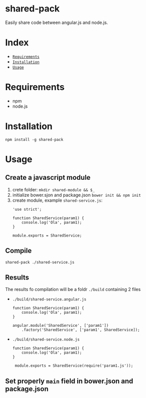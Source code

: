 # shared-pack
Easily share code between angular.js and node.js.


# Index
 
* [`Requirements`](#requirements)
* [`Installation`](#installation)
* [`Usage`](#usage)

<a name="requirements" id="requirements"></a>
# Requirements

* npm
* node.js

<a name="installation" id="installation"></a>
# Installation

`npm install -g shared-pack`

<a name="usage"></a>
# Usage

## Create a javascript module

1. crete folder: `mkdir shared-module && $_`
2. initialize bower.sjon and package.json `bower init && npm init`
3. create module, example `shared-service.js`:
 	```
 	'use strict';

	function SharedService(param1) {
		console.log('Ola', param1);
	}

	module.exports = SharedService;
 	``` 


## Compile

`shared-pack ./shared-service.js`

## Results

The results fo compilation will be a foldr `./build` containing 2 files

* `./build/shared-service.angular.js`

	```
	function SharedService(param1) {
		console.log('Ola', param1);
	}

	angular.module('SharedService', ['param1'])
		.factory('SharedService', ['param1', SharedService]);
	```

* `./build/shared-service.node.js`

	```
	function SharedService(param1) {
		console.log('Ola', param1);
	}

	 module.exports = SharedService(require('param1.js'));
	```
	
## Set properly `main` field in bower.json and package.json




